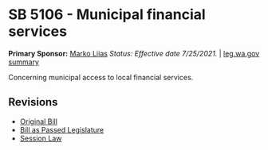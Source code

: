 # SB 5106 - Municipal financial services
**Primary Sponsor:** [Marko Liias](/person/leg/marko.liias.md)
*Status: Effective date 7/25/2021.* | [leg.wa.gov summary](https://app.leg.wa.gov/billsummary?BillNumber=5106&Year=2021)

Concerning municipal access to local financial services.

## Revisions
* [Original Bill](1/)
* [Bill as Passed Legislature](1/)
* [Session Law](1/)